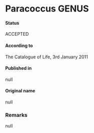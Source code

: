 Paracoccus GENUS
=======

#### Status
ACCEPTED

#### According to
The Catalogue of Life, 3rd January 2011

#### Published in
null

#### Original name
null

### Remarks
null